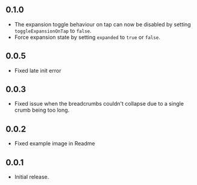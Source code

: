 ## 0.1.0

* The expansion toggle behaviour on tap can now be disabled by setting `toggleExpansionOnTap` to `false`.
* Force expansion state by setting `expanded` to `true` or `false`.

## 0.0.5

* Fixed late init error

## 0.0.3

* Fixed issue when the breadcrumbs couldn't collapse due to a single crumb being too long.

## 0.0.2

* Fixed example image in Readme

## 0.0.1

* Initial release.
